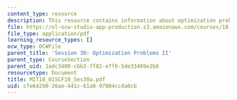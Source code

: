 ```yaml
---
content_type: resource
description: This resource contains information about optimization problems II.
file: https://ol-ocw-studio-app-production.s3.amazonaws.com/courses/18-01sc-single-variable-calculus-fall-2010/cfe6429026ae441c61a097904ccda0cb_MIT18_01SCF10_Ses30a.pdf
file_type: application/pdf
learning_resource_types: []
ocw_type: OCWFile
parent_title: 'Session 30: Optimization Problems II'
parent_type: CourseSection
parent_uid: 1adc3400-c6b3-7f82-e7f6-5de33469e2b6
resourcetype: Document
title: MIT18_01SCF10_Ses30a.pdf
uid: cfe64290-26ae-441c-61a0-97904ccda0cb
---
```

